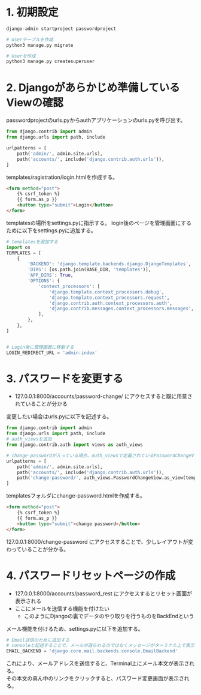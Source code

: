 # 1. 初期設定
```python
django-admin startproject passwordproject

# Userテーブルを作成
python3 manage.py migrate

# Userを作成
python3 manage.py createsuperuser
```

# 2. Djangoがあらかじめ準備しているViewの確認
passwordprojectのurls.pyからauthアプリケーションのurls.pyを呼び出す。

```python
from django.contrib import admin
from django.urls import path, include

urlpatterns = [
    path('admin/', admin.site.urls), 
    path('accounts/', include('django.contrib.auth.urls')),
]
```

templates/ragistration/login.htmlを作成する。
```html
<form method="post">
    {% csrf_token %} 
    {{ form.as_p }} 
    <button type="submit">Login</button>
</form>
```


templatesの場所をsettings.pyに指示する。
login後のページを管理画面にするために以下をsettings.pyに追加する。
```python
# templatesを追加する
import os
TEMPLATES = [
    {
        'BACKEND': 'django.template.backends.django.DjangoTemplates',
        'DIRS': [os.path.join(BASE_DIR, 'templates')],
        'APP_DIRS': True,
        'OPTIONS': {
            'context_processors': [
                'django.template.context_processors.debug',
                'django.template.context_processors.request',
                'django.contrib.auth.context_processors.auth',
                'django.contrib.messages.context_processors.messages',
            ],
        },
    },
]


# Login後に管理画面に移動する
LOGIN_REDIRECT_URL = 'admin:index'
```

# 3. パスワードを変更する
* 127.0.0.1:8000/accounts/password-change/ にアクセスすると既に用意されていることが分かる

変更したい場合はurls.pyに以下を記述する。
```python
from django.contrib import admin
from django.urls import path, include
# auth_viewsを追加
from django.contrib.auth import views as auth_views

# change-passwordが入っている場合、auth_viewsで定義されているPasswordChangeViewクラスを呼び出す
urlpatterns = [
    path('admin/', admin.site.urls), 
    path('accounts/', include('django.contrib.auth.urls')),
    path('change-password/', auth_views.PasswordChangeView.as_view(template_name='change-password.html'),),
]
```

templatesフォルダにchange-password.htmlを作成する。
```html
<form method="post">
    {% csrf_token %} 
    {{ form.as_p }} 
    <button type="submit">change password</button>
</form>
```

127.0.0.1:8000/change-password にアクセスすることで、少しレイアウトが変わっていることが分かる。

# 4. パスワードリセットページの作成
* 127.0.0.1:8000/accounts/password_rest にアクセスするとリセット画面が表示される
* ここにメールを送信する機能を付けたい
    * このようにDjangoの裏でデータのやり取りを行うものをBackEndという

メール機能を付けるため、settings.pyに以下を追加する。
```python
# Email送信のために追加する
# consoleと記述することで、メールが送られるのではなくメッセージがターミナル上で表示される
EMAIL_BACKEND = 'django.core.mail.backends.console.EmailBackend'
```

これにより、メールアドレスを送信すると、Terminal上にメール本文が表示される。  
その本文の真ん中のリンクをクリックすると、パスワード変更画面が表示される。  
